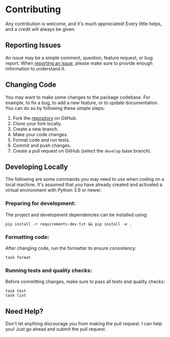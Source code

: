 # Contributing

Any contribution is welcome, and it's much appreciated! Every little helps, and a credit
will always be given.

## Reporting Issues

An issue may be a simple comment, question, feature request, or bug report.
When [reporting an issue](https://github.com/mhalshehri/luhn-validator/issues/new), please
make sure to provide enough information to understand it.

## Changing Code

You may want to make some changes to the package codebase. For example, to fix a bug, to
add a new feature, or to update documentation. You can do so by following these simple
steps:

1. Fork the [repository](https://github.com/mhalshehri/luhn-validator) on GitHub.
2. Clone your fork locally.
3. Create a new branch.
4. Make your code changes.
5. Format code and run tests.
6. Commit and push changes.
7. Create a pull request on GitHub (select the `develop` base branch).

## Developing Locally

The following are some commands you may need to use when coding on a local machine. It's
assumed that you have already created and activated a virtual environment with Python
3.9 or newer.

### Preparing for development:

The project and development dependencies can be installed using:

```shell
pip install -r requirements-dev.txt && pip install -e .
```

### Formatting code:

After changing code, run the formatter to ensure consistency:

```shell
task format
```

### Running tests and quality checks:

Before committing changes, make sure to pass all tests and quality checks:

```shell
task test
task lint
```

## Need Help?

Don't let anything discourage you from making the pull request. I can help you! Just go
ahead and submit the pull request.
